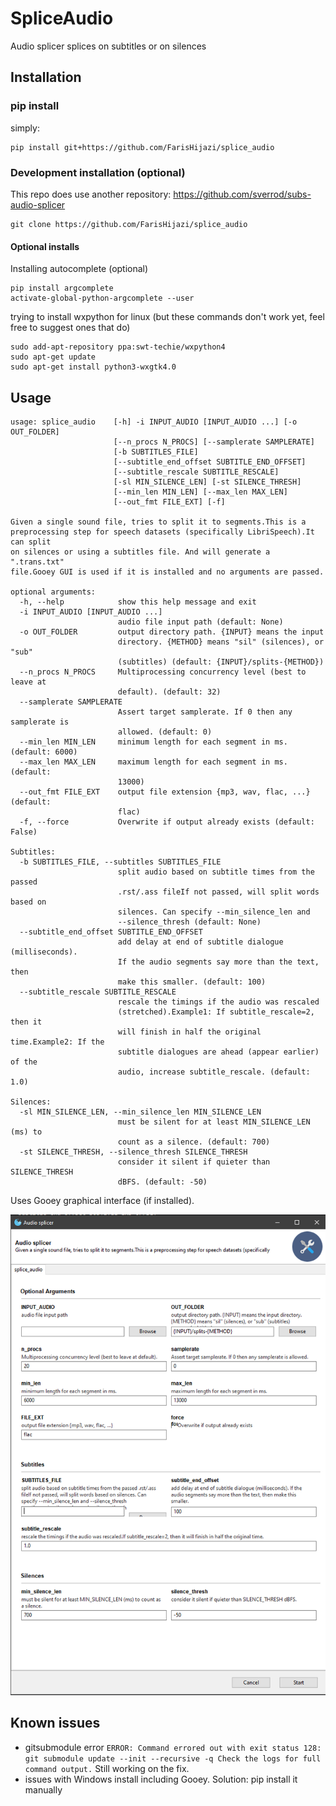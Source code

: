 # SpliceAudio

Audio splicer splices on subtitles or on silences

## Installation

### pip install

simply:

```shell script
pip install git+https://github.com/FarisHijazi/splice_audio
```

### Development installation (optional)

This repo does use another repository: https://github.com/sverrod/subs-audio-splicer

```shell script
git clone https://github.com/FarisHijazi/splice_audio
```

#### Optional installs

Installing autocomplete (optional)

```shell script
pip install argcomplete
activate-global-python-argcomplete --user
```

trying to install wxpython for linux (but these commands don't work yet, feel free to suggest ones that do)

```shell script
sudo add-apt-repository ppa:swt-techie/wxpython4
sudo apt-get update
sudo apt-get install python3-wxgtk4.0
```

## Usage

```
usage: splice_audio    [-h] -i INPUT_AUDIO [INPUT_AUDIO ...] [-o OUT_FOLDER]
                       [--n_procs N_PROCS] [--samplerate SAMPLERATE]
                       [-b SUBTITLES_FILE]
                       [--subtitle_end_offset SUBTITLE_END_OFFSET]
                       [--subtitle_rescale SUBTITLE_RESCALE]
                       [-sl MIN_SILENCE_LEN] [-st SILENCE_THRESH]
                       [--min_len MIN_LEN] [--max_len MAX_LEN]
                       [--out_fmt FILE_EXT] [-f]

Given a single sound file, tries to split it to segments.This is a
preprocessing step for speech datasets (specifically LibriSpeech).It can split
on silences or using a subtitles file. And will generate a ".trans.txt"
file.Gooey GUI is used if it is installed and no arguments are passed.

optional arguments:
  -h, --help            show this help message and exit
  -i INPUT_AUDIO [INPUT_AUDIO ...]
                        audio file input path (default: None)
  -o OUT_FOLDER         output directory path. {INPUT} means the input
                        directory. {METHOD} means "sil" (silences), or "sub"
                        (subtitles) (default: {INPUT}/splits-{METHOD})
  --n_procs N_PROCS     Multiprocessing concurrency level (best to leave at
                        default). (default: 32)
  --samplerate SAMPLERATE
                        Assert target samplerate. If 0 then any samplerate is
                        allowed. (default: 0)
  --min_len MIN_LEN     minimum length for each segment in ms. (default: 6000)
  --max_len MAX_LEN     maximum length for each segment in ms. (default:
                        13000)
  --out_fmt FILE_EXT    output file extension {mp3, wav, flac, ...} (default:
                        flac)
  -f, --force           Overwrite if output already exists (default: False)

Subtitles:
  -b SUBTITLES_FILE, --subtitles SUBTITLES_FILE
                        split audio based on subtitle times from the passed
                        .rst/.ass fileIf not passed, will split words based on
                        silences. Can specify --min_silence_len and
                        --silence_thresh (default: None)
  --subtitle_end_offset SUBTITLE_END_OFFSET
                        add delay at end of subtitle dialogue (milliseconds).
                        If the audio segments say more than the text, then
                        make this smaller. (default: 100)
  --subtitle_rescale SUBTITLE_RESCALE
                        rescale the timings if the audio was rescaled
                        (stretched).Example1: If subtitle_rescale=2, then it
                        will finish in half the original time.Example2: If the
                        subtitle dialogues are ahead (appear earlier) of the
                        audio, increase subtitle_rescale. (default: 1.0)

Silences:
  -sl MIN_SILENCE_LEN, --min_silence_len MIN_SILENCE_LEN
                        must be silent for at least MIN_SILENCE_LEN (ms) to
                        count as a silence. (default: 700)
  -st SILENCE_THRESH, --silence_thresh SILENCE_THRESH
                        consider it silent if quieter than SILENCE_THRESH
                        dBFS. (default: -50)

```

Uses Gooey graphical interface (if installed).

![](audio_splicer_gui.png)

## Known issues

- gitsubmodule error `ERROR: Command errored out with exit status 128: git submodule update --init --recursive -q Check the logs for full command output.` Still working on the fix.
- issues with Windows install including Gooey. Solution: pip install it manually

